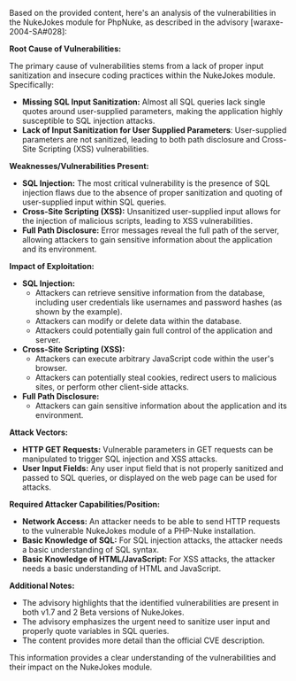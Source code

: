 Based on the provided content, here's an analysis of the vulnerabilities in the NukeJokes module for PhpNuke, as described in the advisory [waraxe-2004-SA#028]:

**Root Cause of Vulnerabilities:**

The primary cause of vulnerabilities stems from a lack of proper input sanitization and insecure coding practices within the NukeJokes module. Specifically:

*   **Missing SQL Input Sanitization:** Almost all SQL queries lack single quotes around user-supplied parameters, making the application highly susceptible to SQL injection attacks.
*   **Lack of Input Sanitization for User Supplied Parameters**:  User-supplied parameters are not sanitized, leading to both path disclosure and Cross-Site Scripting (XSS) vulnerabilities.

**Weaknesses/Vulnerabilities Present:**

*   **SQL Injection:** The most critical vulnerability is the presence of SQL injection flaws due to the absence of proper sanitization and quoting of user-supplied input within SQL queries.
*   **Cross-Site Scripting (XSS):** Unsanitized user-supplied input allows for the injection of malicious scripts, leading to XSS vulnerabilities.
*  **Full Path Disclosure:**  Error messages reveal the full path of the server,  allowing attackers to gain sensitive information about the application and its environment.

**Impact of Exploitation:**

*   **SQL Injection:**
    *   Attackers can retrieve sensitive information from the database, including user credentials like usernames and password hashes (as shown by the example).
    *   Attackers can modify or delete data within the database.
    *   Attackers could potentially gain full control of the application and server.
*   **Cross-Site Scripting (XSS):**
    *   Attackers can execute arbitrary JavaScript code within the user's browser.
    *   Attackers can potentially steal cookies, redirect users to malicious sites, or perform other client-side attacks.
*   **Full Path Disclosure:**
    *  Attackers can gain sensitive information about the application and its environment.

**Attack Vectors:**

*   **HTTP GET Requests:** Vulnerable parameters in GET requests can be manipulated to trigger SQL injection and XSS attacks.
*   **User Input Fields:** Any user input field that is not properly sanitized and passed to SQL queries, or displayed on the web page can be used for attacks.

**Required Attacker Capabilities/Position:**

*   **Network Access:** An attacker needs to be able to send HTTP requests to the vulnerable NukeJokes module of a PHP-Nuke installation.
*   **Basic Knowledge of SQL:** For SQL injection attacks, the attacker needs a basic understanding of SQL syntax.
*   **Basic Knowledge of HTML/JavaScript:** For XSS attacks, the attacker needs a basic understanding of HTML and JavaScript.

**Additional Notes:**

*   The advisory highlights that the identified vulnerabilities are present in both v1.7 and 2 Beta versions of NukeJokes.
*   The advisory emphasizes the urgent need to sanitize user input and properly quote variables in SQL queries.
* The content provides more detail than the official CVE description.

This information provides a clear understanding of the vulnerabilities and their impact on the NukeJokes module.